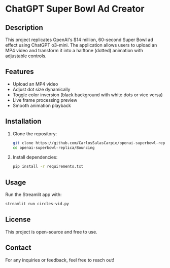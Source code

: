 # ChatGPT Super Bowl Ad Creator

## Description
This project replicates OpenAI's $14 million, 60-second Super Bowl ad effect using ChatGPT o3-mini. The application allows users to upload an MP4 video and transform it into a halftone (dotted) animation with adjustable controls.

## Features
- Upload an MP4 video
- Adjust dot size dynamically
- Toggle color inversion (black background with white dots or vice versa)
- Live frame processing preview
- Smooth animation playback

## Installation
1. Clone the repository:
   ```bash
   git clone https://github.com/CarlosSalasCarpio/openai-superbowl-replica.git
   cd openai-superbowl-replica/Bouncing
   ```
2. Install dependencies:
   ```bash
   pip install -r requirements.txt
   ```

## Usage
Run the Streamlit app with:
```bash
streamlit run circles-vid.py
```

## License
This project is open-source and free to use.

## Contact
For any inquiries or feedback, feel free to reach out!

